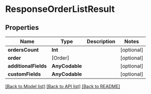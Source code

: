 # ResponseOrderListResult

## Properties
Name | Type | Description | Notes
------------ | ------------- | ------------- | -------------
**ordersCount** | **Int** |  | [optional] 
**order** | [Order] |  | [optional] 
**additionalFields** | **AnyCodable** |  | [optional] 
**customFields** | **AnyCodable** |  | [optional] 

[[Back to Model list]](../README.md#documentation-for-models) [[Back to API list]](../README.md#documentation-for-api-endpoints) [[Back to README]](../README.md)



